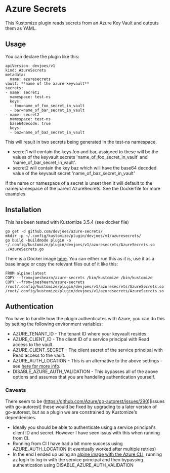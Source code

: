 # Azure Secrets

This Kustomize plugin reads secrets from an Azure Key Vault and outputs them as YAML.

## Usage

You can declare the plugin like this:

    apiVersion: devjoes/v1
    kind: AzureSecrets
    metadata:
      name: azuresecrets
    vault: **name of the azure keyvault**
    secrets:
    - name: secret1
      namespace: test-ns
      keys:
      - foo=name_of_foo_secret_in_vault
      - bar=name_of_bar_secret_in_vault
    - name: secret2
      namespace: test-ns
      base64decode: true
      keys:
      - baz=name_of_baz_secret_in_vault

This will result in two secrets being generated in the test-ns namespace. 
* secret1 will contain the keys foo and bar, assigned to these will be the values of the keyvault secrets 'name_of_foo_secret_in_vault' and 'name_of_bar_secret_in_vault'.
* secret2 will contain the key baz which will have the base64 decoded value of the keyvault secret 'name_of_baz_secret_in_vault'

If the name or namespace of a secret is unset then it will default to the name/namespace of the parent AzureSecrets. See the Dockerfile for more examples.

## Installation

This has been tested with Kustomize 3.5.4 (see docker file)

    go get -d github.com/devjoes/azure-secrets/
    mkdir -p ~/.config/kustomize/plugin/devjoes/v1/azuresecrets/
    go build -buildmode plugin -o ~/.config/kustomize/plugin/devjoes/v1/azuresecrets/AzureSecrets.so ./AzureSecrets.go

There is a Docker image [here](https://hub.docker.com/r/joeshearn/azure-secrets). You can either run this as it is, use it as a base image or copy the relevant files out of it like this:

    FROM alpine:latest
    COPY --from=joeshearn/azure-secrets /bin/kustomize /bin/kustomize
    COPY --from=joeshearn/azure-secrets /root/.config/kustomize/plugin/devjoes/v1/azuresecrets/AzureSecrets.so /root/.config/kustomize/plugin/devjoes/v1/azuresecrets/AzureSecrets.so


## Authentication

You have to handle how the plugin authenticates with Azure, you can do this by setting the following environment variables:

* AZURE_TENANT_ID - The tenant ID where your keyvault resides.
* AZURE_CLIENT_ID - The client ID of a service principal with Read access to the vault.
* AZURE_CLIENT_SECRET - The client secret of the service principal with Read access to the vault.
* AZURE_AUTH_LOCATION - This is an alternative to the above settings - see [here for more info](https://docs.microsoft.com/en-us/azure/go/azure-sdk-go-authorization).
* DISABLE_AZURE_AUTH_VALIDATION - This bypasses all of the above options and assumes that you are handeling authentication yourself.

### Caveats

There seem to be (https://github.com/Azure/go-autorest/issues/290)[issues with go-autorest] these would be fixed by upgrading to a later version of go-autorest, but as a plugin we are constrained by Kustomize's dependencies.
* Ideally you should be able to authenticate using a service principal's client ID and secret. However I have seen issus with this when running from CI.
* Running from CI I have had a bit more success using AZURE_AUTH_LOCATION (it eventually worked after multiple retries)
* In the end I ended up using an [alpine image with the Azure CLI](https://hub.docker.com/r/joeshearn/az-cli), running az login to log in with the service principal and then bypassing authentication using DISABLE_AZURE_AUTH_VALIDATION